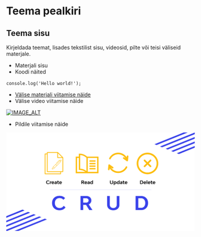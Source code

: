 # Teema pealkiri

## Teema sisu

Kirjeldada teemat, lisades tekstilist sisu, videosid, pilte või teisi väliseid materjale.

- Materjali sisu
- Koodi näited

```
console.log('Hello world!');
```

- [Välise materjali viitamise näide](https://sisesta-link-siia.ee)
- Välise video viitamise näide

[![IMAGE_ALT](https://img.youtube.com/vi/UmX4kyB2wfg/0.jpg)](https://www.youtube.com/watch?v=UmX4kyB2wfg)

- Pildile viitamise näide

![crud](/pildid/crud.png)

